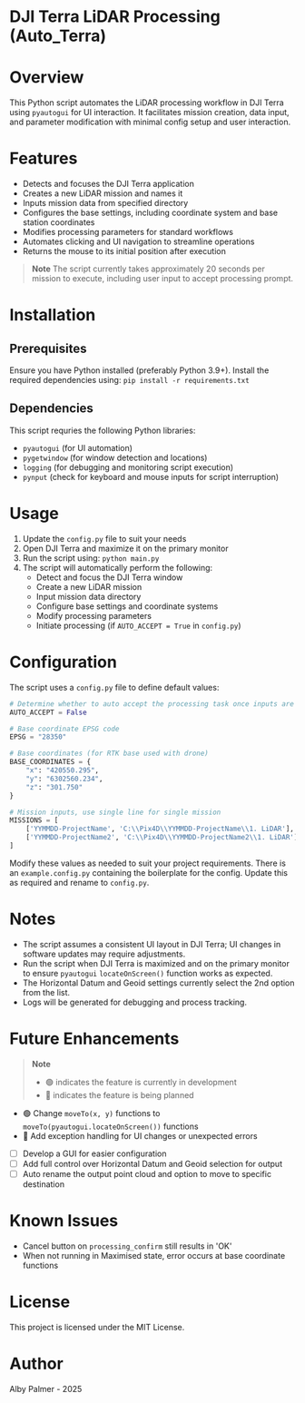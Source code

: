 # DJI Terra LiDAR Processing (Auto_Terra)

# Overview

This Python script automates the LiDAR processing workflow in DJI Terra using `pyautogui` for UI interaction. It facilitates mission creation, data input, and parameter modification with minimal config setup and user interaction.

# Features

- Detects and focuses the DJI Terra application
- Creates a new LiDAR mission and names it
- Inputs mission data from specified directory
- Configures the base settings, including coordinate system and base station coordinates
- Modifies processing parameters for standard workflows
- Automates clicking and UI navigation to streamline operations
- Returns the mouse to its initial position after execution

> **Note**
> The script currently takes approximately 20 seconds per mission to execute, including user input to accept processing prompt.

# Installation

## Prerequisites

Ensure you have Python installed (preferably Python 3.9+). Install the required dependencies using:
`pip install -r requirements.txt`

## Dependencies

This script requries the following Python libraries:
- `pyautogui` (for UI automation)
- `pygetwindow` (for window detection and locations)
- `logging` (for debugging and monitoring script execution)
- `pynput` (check for keyboard and mouse inputs for script interruption)

# Usage

1. Update the `config.py` file to suit your needs
2. Open DJI Terra and maximize it on the primary monitor
3. Run the script using:
    `python main.py`
4. The script will automatically perform the following:
    - Detect and focus the DJI Terra window
    - Create a new LiDAR mission
    - Input mission data directory
    - Configure base settings and coordinate systems
    - Modify processing parameters
    - Initiate processing (if `AUTO_ACCEPT = True` in `config.py`)

# Configuration

The script uses a `config.py` file to define default values:
``` python
# Determine whether to auto accept the processing task once inputs are complete
AUTO_ACCEPT = False

# Base coordinate EPSG code
EPSG = "28350"

# Base coordinates (for RTK base used with drone)
BASE_COORDINATES = {
    "x": "420550.295",
    "y": "6302560.234",
    "z": "301.750"
}

# Mission inputs, use single line for single mission
MISSIONS = [
    ['YYMMDD-ProjectName', 'C:\\Pix4D\\YYMMDD-ProjectName\\1. LiDAR'],
    ['YYMMDD-ProjectName2', 'C:\\Pix4D\\YYMMDD-ProjectName2\\1. LiDAR']
]
```
Modify these values as needed to suit your project requirements.
There is an `example.config.py` containing the boilerplate for the config. Update this as required and rename to `config.py`.

# Notes

- The script assumes a consistent UI layout in DJI Terra; UI changes in software updates may require adjustments.
- Run the script when DJI Terra is maximized and on the primary monitor to ensure `pyautogui` `locateOnScreen()` function works as expected.
- The Horizontal Datum and Geoid settings currently select the 2nd option from the list.
- Logs will be generated for debugging and process tracking.

# Future Enhancements

> **Note**
> - 🟢 indicates the feature is currently in development
> - 🔵 indicates the feature is being planned

- 🟢 Change `moveTo(x, y)` functions to `moveTo(pyautogui.locateOnScreen())` functions
- 🔵 Add exception handling for UI changes or unexpected errors
- [ ] Develop a GUI for easier configuration
- [ ] Add full control over Horizontal Datum and Geoid selection for output
- [ ] Auto rename the output point cloud and option to move to specific destination

# Known Issues

- Cancel button on `processing_confirm` still results in 'OK'
- When not running in Maximised state, error occurs at base coordinate functions

# License

This project is licensed under the MIT License.

# Author

Alby Palmer - 2025
